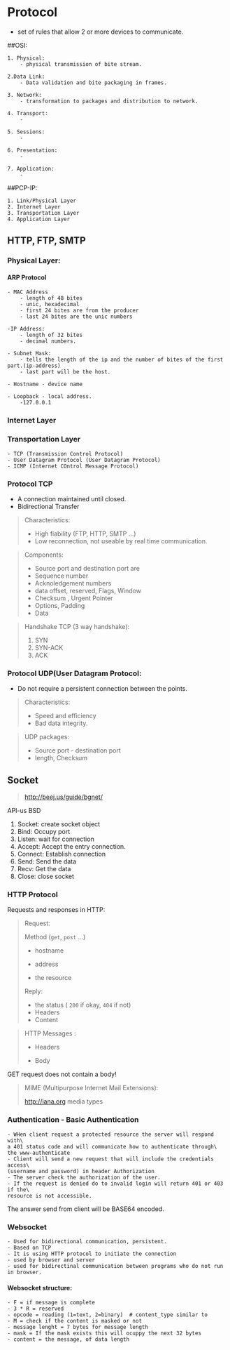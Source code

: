 # Protocol

- set of rules that allow 2 or more devices to communicate.

##OSI: 

    1. Physical:
        - physical transmission of bite stream.
       
    2.Data Link:
        - Data validation and bite packaging in frames.
    
    3. Network:
        - transformation to packages and distribution to network.
    
    4. Transport:
        - 
        
    5. Sessions:
        - 
        
    6. Presentation:
        - 
        
    7. Application:
        - 

##PCP-IP:

    1. Link/Physical Layer
    2. Internet Layer
    3. Transportation Layer
    4. Application Layer


## HTTP, FTP, SMTP 

### Physical Layer:
#### ARP Protocol
    - MAC Address
        - length of 48 bites
        - unic, hexadecimal
        - first 24 bites are from the producer 
        - last 24 bites are the unic numbers

    -IP Address:
        - length of 32 bites
        - decimal numbers.

    - Subnet Mask:
        - tells the length of the ip and the number of bites of the first part.(ip-address)
        - last part will be the host.

    - Hostname - device name 

    - Loopback - local address.
        -127.0.0.1

### Internet Layer
    
### Transportation Layer
    - TCP (Transmission Control Protocol)
    - User Datagram Protocol (User Datagram Protocol)
    - ICMP (Internet COntrol Message Protocol)

### Protocol TCP 
- A connection maintained until closed.
- Bidirectional Transfer
>Characteristics:
> - High fiability (FTP, HTTP, SMTP ...)
> - Low reconnection, not useable by real time communication.

> Components:
>  - Source port and destination port are
>  - Sequence number
>  - Acknoledgement numbers
>  - data offset, reserved, Flags, Window 
>  - Checksum , Urgent Pointer 
>  - Options, Padding 
>  - Data 

 >Handshake TCP (3 way handshake):
> 1. SYN
> 2. SYN-ACK 
> 3. ACK 


### Protocol UDP(User Datagram Protocol:

- Do not require a persistent connection between the points.
  
> Characteristics:
> - Speed and efficiency
> - Bad data integrity.

> UDP packages:
> - Source port - destination port
> - length, Checksum

## Socket 
 > http://beej.us/guide/bgnet/

API-us BSD 
1. Socket: create socket object
2. Bind: Occupy port 
3. Listen: wait for connection
4. Accept:  Accept the entry connection.
5. Connect:  Establish connection
6. Send: Send the data 
7. Recv: Get the data
8. Close: close socket

### HTTP Protocol

Requests and responses in HTTP:
> Request:
> 
> Method (`get`, `post` ...)
> 
> - hostname
> 
> - address 
> 
> - the resource
>
> Reply:
> - the status ( `200` if okay, `404` if not)
> - Headers
> - Content

> HTTP Messages :
> 
> - Headers
> 
> - Body 
> 

GET request does not contain a body!

> MIME (Multipurpose Internet Mail Extensions):
> 
> http://iana.org media types 
>

### Authentication - Basic Authentication

    - WHen client request a protected resource the server will respond with\
    a 401 status code and will communicate how to authenticate through\
    the www-authenticate
    - Client will send a new request that will include the credentials access\
    (username and password) in header Authorization
    - The server check the authorization of the user.
    - If the request is denied do to invalid login will return 401 or 403 if the\
    resource is not accessible.

The answer send from client will be BASE64 encoded.

### Websocket 

    - Used for bidirectional communication, persistent.
    - Based on TCP 
    - It is using HTTP protocol to initiate the connection
    - used by browser and server 
    - used for bidirectinal communication between programs who do not run in browser.

#### Websocket structure:

    - F = if message is complete 
    - 3 * R = reserved
    - opcode = reading (1=text, 2=binary)  # content_type similar to
    - M = check if the content is masked or not
    - message lenght = 7 bytes for message length
    - mask = If the mask exists this will ocuppy the next 32 bytes
    - content = the message, of data length


